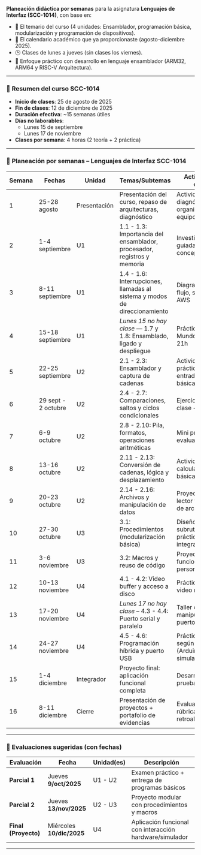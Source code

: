  **Planeación didáctica por semanas** para la asignatura **Lenguajes de Interfaz (SCC-1014)**, con base en:

* 📄 El temario del curso (4 unidades: Ensamblador, programación básica, modularización y programación de dispositivos).
* 📆 El calendario académico que ya proporcionaste (agosto-diciembre 2025).
* 🕒 Clases de lunes a jueves (sin clases los viernes).
* 🧪 Enfoque práctico con desarrollo en lenguaje ensamblador (ARM32, ARM64 y RISC-V Arquitectura).

---

### 🎯 **Resumen del curso SCC-1014**

* **Inicio de clases**: 25 de agosto de 2025
* **Fin de clases**: 12 de diciembre de 2025
* **Duración efectiva**: \~15 semanas útiles
* **Días no laborables**:
  * Lunes 15 de septiembre
  * Lunes 17 de noviembre
* **Clases por semana**: 4 horas (2 teoría + 2 práctica)

---

### 📅 **Planeación por semanas – Lenguajes de Interfaz SCC-1014**

| Semana | Fechas              | Unidad       | Temas/Subtemas                                                             | Actividades clave                                  |
| ------ | ------------------- | ------------ | -------------------------------------------------------------------------- | -------------------------------------------------- |
| 1      | 25-28 agosto        | Presentación | Presentación del curso, repaso de arquitecturas, diagnóstico               | Actividad de diagnóstico, organización de equipos  |
| 2      | 1-4 septiembre      | U1           | 1.1 - 1.3: Importancia del ensamblador, procesador, registros y memoria    | Investigación guiada, mapa conceptual              |
| 3      | 8-11 septiembre     | U1           | 1.4 - 1.6: Interrupciones, llamadas al sistema y modos de direccionamiento | Diagrama de flujo, simulación AWS           |
| 4      | 15-18 septiembre    | U1           | *Lunes 15 no hay clase* — 1.7 y 1.8: Ensamblado, ligado y despliegue       | Práctica: “Hola Mundo” con INT 21h                 |
| 5      | 22-25 septiembre    | U2           | 2.1 - 2.3: Ensamblador y captura de cadenas                                | Actividad práctica de entrada/salida básica        |
| 6      | 29 sept - 2 octubre | U2           | 2.4 - 2.7: Comparaciones, saltos y ciclos condicionales                    | Ejercicios en clase + tareas                       |
| 7      | 6-9 octubre         | U2           | 2.8 - 2.10: Pila, formatos, operaciones aritméticas                        | Mini práctica evaluada                             |
| 8      | 13-16 octubre       | U2           | 2.11 - 2.13: Conversión de cadenas, lógica y desplazamiento                | Actividad: calculadora básica                      |
| 9      | 20-23 octubre       | U2           | 2.14 - 2.16: Archivos y manipulación de datos                              | Proyecto corto: lector y grabador de archivo       |
| 10     | 27-30 octubre       | U3           | 3.1: Procedimientos (modularización básica)                                | Diseño de subrutinas y prácticas integradas        |
| 11     | 3-6 noviembre       | U3           | 3.2: Macros y reuso de código                                              | Proyecto de funciones personalizadas               |
| 12     | 10-13 noviembre     | U4           | 4.1 - 4.2: Video buffer y acceso a disco                                   | Práctica con video modo texto                      |
| 13     | 17-20 noviembre     | U4           | *Lunes 17 no hay clase* – 4.3 - 4.4: Puerto serial y paralelo              | Taller de manipulación de puertos                  |
| 14     | 24-27 noviembre     | U4           | 4.5 - 4.6: Programación híbrida y puerto USB                               | Práctica libre según contexto (Arduino, simulador) |
| 15     | 1-4 diciembre       | Integrador   | Proyecto final: aplicación funcional completa                              | Desarrollo y pruebas finales                       |
| 16     | 8-11 diciembre      | Cierre       | Presentación de proyectos + portafolio de evidencias                       | Evaluación, rúbricas y retroalimentación           |

---

### 🧩 Evaluaciones sugeridas (con fechas)

| Evaluación           | Fecha                     | Unidad(es) | Descripción                                             |
| -------------------- | ------------------------- | ---------- | ------------------------------------------------------- |
| **Parcial 1**        | Jueves **9/oct/2025**     | U1 - U2    | Examen práctico + entrega de programas básicos          |
| **Parcial 2**        | Jueves **13/nov/2025**    | U2 - U3    | Proyecto modular con procedimientos y macros            |
| **Final (Proyecto)** | Miércoles **10/dic/2025** | U4         | Aplicación funcional con interacción hardware/simulador |

---

